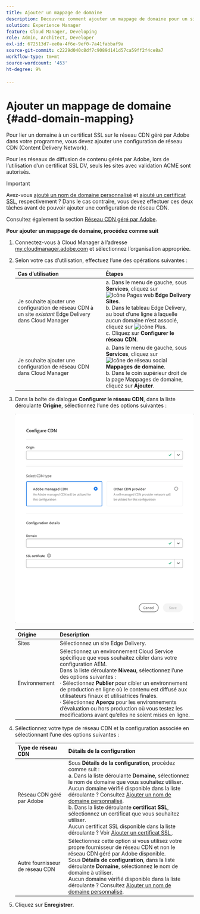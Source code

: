 ```yaml
---
title: Ajouter un mappage de domaine
description: Découvrez comment ajouter un mappage de domaine pour un site Edge Delivery ou un environnement Cloud Manager.
solution: Experience Manager
feature: Cloud Manager, Developing
role: Admin, Architect, Developer
exl-id: 672513d7-ee0a-4f6e-9ef0-7a41fabbaf9a
source-git-commit: c2229d040c8df7c9089d141d57ca59ff2f4ce8a7
workflow-type: tm+mt
source-wordcount: '453'
ht-degree: 9%

---
```



# Ajouter un mappage de domaine {#add-domain-mapping}

Pour lier un domaine à un certificat SSL sur le réseau CDN géré par Adobe dans votre programme, vous devez ajouter une configuration de réseau CDN (Content Delivery Network).

Pour les réseaux de diffusion de contenu gérés par Adobe, lors de l’utilisation d’un certificat SSL DV, seuls les sites avec validation ACME sont autorisés.

>[!IMPORTANT]
>
>Avez-vous [ajouté un nom de domaine personnalisé](/help/implementing/cloud-manager/custom-domain-names/add-custom-domain-name.md) et [ajouté un certificat SSL](/help/implementing/cloud-manager/managing-ssl-certifications/add-ssl-certificate.md), respectivement ? Dans le cas contraire, vous devez effectuer ces deux tâches avant de pouvoir ajouter une configuration de réseau CDN.

Consultez également la section [Réseau CDN géré par Adobe](https://www.aem.live/docs/byo-cdn-adobe-managed).

**Pour ajouter un mappage de domaine, procédez comme suit**

1. Connectez-vous à Cloud Manager à l’adresse [my.cloudmanager.adobe.com](https://my.cloudmanager.adobe.com/) et sélectionnez l’organisation appropriée.

1. Selon votre cas d’utilisation, effectuez l’une des opérations suivantes :

   | Cas d’utilisation | Étapes |
   | --- | --- |
   | Je souhaite ajouter une configuration de réseau CDN à un site *existant* Edge Delivery dans Cloud Manager | a. Dans le menu de gauche, sous **Services**, cliquez sur ![Icône Pages web](https://spectrum.adobe.com/static/icons/workflow_18/Smock_WebPages_18_N.svg) **Edge Delivery Sites**.<br>b. Dans le tableau Edge Delivery, au bout d’une ligne à laquelle aucun domaine n’est associé, cliquez sur ![icône Plus](https://spectrum.adobe.com/static/icons/workflow_18/Smock_More_18_N.svg).<br>c. Cliquez sur **Configurer le réseau CDN**. |
   | Je souhaite ajouter une configuration de réseau CDN dans Cloud Manager | a. Dans le menu de gauche, sous **Services**, cliquez sur ![Icône de réseau social](https://spectrum.adobe.com/static/icons/workflow_18/Smock_SocialNetwork_18_N.svg) **Mappages de domaine**.<br>b. Dans le coin supérieur droit de la page Mappages de domaine, cliquez sur **Ajouter**. |

1. Dans la boîte de dialogue **Configurer le réseau CDN**, dans la liste déroulante **Origine**, sélectionnez l’une des options suivantes :

   ![Boîte de dialogue Configurer le réseau CDN](/help/implementing/cloud-manager/assets/configure-cdn-dialog.png)

   | Origine | Description |
   | --- | --- |
   | Sites | Sélectionnez un site Edge Delivery. |
   | Environnement | Sélectionnez un environnement Cloud Service spécifique que vous souhaitez cibler dans votre configuration AEM.<br>Dans la liste déroulante **Niveau**, sélectionnez l’une des options suivantes :<br>· Sélectionnez **Publier** pour cibler un environnement de production en ligne où le contenu est diffusé aux utilisateurs finaux et utilisatrices finales.<br>· Sélectionnez **Aperçu** pour les environnements d’évaluation ou hors production où vous testez les modifications avant qu’elles ne soient mises en ligne. |

1. Sélectionnez votre type de réseau CDN et la configuration associée en sélectionnant l’une des options suivantes :

   | Type de réseau CDN | Détails de la configuration |
   | --- | --- |
   | Réseau CDN géré par Adobe | Sous **Détails de la configuration**, procédez comme suit :<br>a. Dans la liste déroulante **Domaine**, sélectionnez le nom de domaine que vous souhaitez utiliser.<br>Aucun domaine vérifié disponible dans la liste déroulante ? Consultez [Ajouter un nom de domaine personnalisé](/help/implementing/cloud-manager/custom-domain-names/add-custom-domain-name.md).<br>b. Dans la liste déroulante **certificat SSL**, sélectionnez un certificat que vous souhaitez utiliser.<br>Aucun certificat SSL disponible dans la liste déroulante ? Voir [ Ajouter un certificat SSL ](/help/implementing/cloud-manager/managing-ssl-certifications/add-ssl-certificate.md). |
   | Autre fournisseur de réseau CDN | Sélectionnez cette option si vous utilisez votre propre fournisseur de réseau CDN et non le réseau CDN géré par Adobe disponible.<br>Sous **Détails de configuration**, dans la liste déroulante **Domaine**, sélectionnez le nom de domaine à utiliser.<br>Aucun domaine vérifié disponible dans la liste déroulante ? Consultez [Ajouter un nom de domaine personnalisé](/help/implementing/cloud-manager/custom-domain-names/add-custom-domain-name.md). |

1. Cliquez sur **Enregistrer**.
